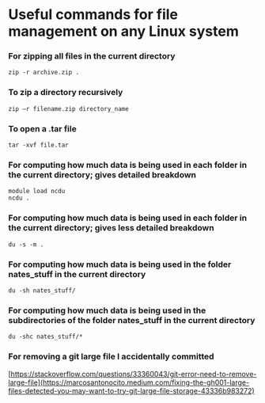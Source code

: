 # Useful commands for file management on any Linux system

### For zipping all files in the current directory
```zip -r archive.zip .```

### To zip a directory recursively
```zip –r filename.zip directory_name```

### To open a .tar file
```tar -xvf file.tar```

### For computing how much data is being used in each folder in the current directory; gives detailed breakdown
```
module load ncdu
ncdu .
```

### For computing how much data is being used in each folder in the current directory; gives less detailed breakdown
```du -s -m .```

### For computing how much data is being used in the folder nates_stuff in the current directory
```du -sh nates_stuff/```

### For computing how much data is being used in the subdirectories of the folder nates_stuff in the current directory
```du -shc nates_stuff/*```

### For removing a git large file I accidentally committed

[https://stackoverflow.com/questions/33360043/git-error-need-to-remove-large-file](https://marcosantonocito.medium.com/fixing-the-gh001-large-files-detected-you-may-want-to-try-git-large-file-storage-43336b983272)
